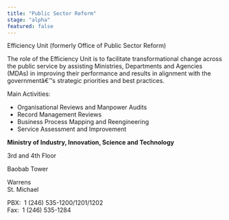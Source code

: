 ```yaml
---
title: "Public Sector Reform"
stage: "alpha"
featured: false
---
```


Efficiency Unit (formerly Office of Public Sector Reform)

The role of the Efficiency Unit is to facilitate
transformational change across the public service by assisting Ministries,
Departments and Agencies (MDAs) in improving their performance and results in
alignment with the governmentâ€™s strategic priorities and best practices.

Main Activities:

- Organisational Reviews and Manpower Audits
- Record Management Reviews
- Business Process Mapping and Reengineering
- Service Assessment and Improvement

**Ministry of Industry, Innovation, Science and Technology**

3rd and 4th Floor

Baobab Tower

Warrens  
St. Michael

PBX:  1 (246) 535-1200/1201/1202  
Fax:  1 (246) 535-1284